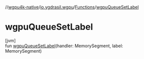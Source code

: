 //[wgpu4k-native](../../../index.md)/[io.ygdrasil.wgpu](../index.md)/[Functions](index.md)/[wgpuQueueSetLabel](wgpu-queue-set-label.md)

# wgpuQueueSetLabel

[jvm]\
fun [wgpuQueueSetLabel](wgpu-queue-set-label.md)(handler: MemorySegment, label: MemorySegment)